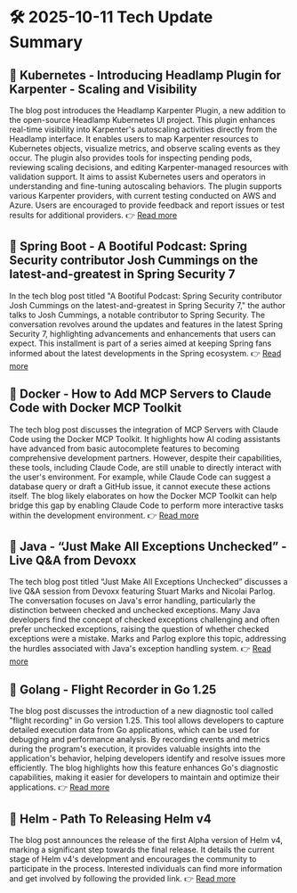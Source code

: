 # 🛠️ 2025-10-11 Tech Update Summary

## 🔹 Kubernetes - Introducing Headlamp Plugin for Karpenter - Scaling and Visibility
The blog post introduces the Headlamp Karpenter Plugin, a new addition to the open-source Headlamp Kubernetes UI project. This plugin enhances real-time visibility into Karpenter's autoscaling activities directly from the Headlamp interface. It enables users to map Karpenter resources to Kubernetes objects, visualize metrics, and observe scaling events as they occur. The plugin also provides tools for inspecting pending pods, reviewing scaling decisions, and editing Karpenter-managed resources with validation support. It aims to assist Kubernetes users and operators in understanding and fine-tuning autoscaling behaviors. The plugin supports various Karpenter providers, with current testing conducted on AWS and Azure. Users are encouraged to provide feedback and report issues or test results for additional providers.
👉 [Read more](https://kubernetes.io/blog/2025/10/06/introducing-headlamp-plugin-for-karpenter/)

## 🔹 Spring Boot - A Bootiful Podcast: Spring Security contributor Josh Cummings on the latest-and-greatest in Spring Security 7
In the tech blog post titled "A Bootiful Podcast: Spring Security contributor Josh Cummings on the latest-and-greatest in Spring Security 7," the author talks to Josh Cummings, a notable contributor to Spring Security. The conversation revolves around the updates and features in the latest Spring Security 7, highlighting advancements and enhancements that users can expect. This installment is part of a series aimed at keeping Spring fans informed about the latest developments in the Spring ecosystem.
👉 [Read more](https://spring.io/blog/2025/10/09/a-bootiful-podcast-josh-cummings)

## 🔹 Docker - How to Add MCP Servers to Claude Code with Docker MCP Toolkit
The tech blog post discusses the integration of MCP Servers with Claude Code using the Docker MCP Toolkit. It highlights how AI coding assistants have advanced from basic autocomplete features to becoming comprehensive development partners. However, despite their capabilities, these tools, including Claude Code, are still unable to directly interact with the user's environment. For example, while Claude Code can suggest a database query or draft a GitHub issue, it cannot execute these actions itself. The blog likely elaborates on how the Docker MCP Toolkit can help bridge this gap by enabling Claude Code to perform more interactive tasks within the development environment.
👉 [Read more](https://www.docker.com/blog/add-mcp-servers-to-claude-code-with-mcp-toolkit/)

## 🔹 Java - “Just Make All Exceptions Unchecked” - Live Q&amp;A from Devoxx
The tech blog post titled “Just Make All Exceptions Unchecked” discusses a live Q&A session from Devoxx featuring Stuart Marks and Nicolai Parlog. The conversation focuses on Java's error handling, particularly the distinction between checked and unchecked exceptions. Many Java developers find the concept of checked exceptions challenging and often prefer unchecked exceptions, raising the question of whether checked exceptions were a mistake. Marks and Parlog explore this topic, addressing the hurdles associated with Java's exception handling system.
👉 [Read more](https://inside.java/2025/10/09/devoxxstream/)

## 🔹 Golang - Flight Recorder in Go 1.25
The blog post discusses the introduction of a new diagnostic tool called "flight recording" in Go version 1.25. This tool allows developers to capture detailed execution data from Go applications, which can be used for debugging and performance analysis. By recording events and metrics during the program's execution, it provides valuable insights into the application's behavior, helping developers identify and resolve issues more efficiently. The blog highlights how this feature enhances Go's diagnostic capabilities, making it easier for developers to maintain and optimize their applications.
👉 [Read more](https://go.dev/blog/flight-recorder)

## 🔹 Helm - Path To Releasing Helm v4
The blog post announces the release of the first Alpha version of Helm v4, marking a significant step towards the final release. It details the current stage of Helm v4's development and encourages the community to participate in the process. Interested individuals can find more information and get involved by following the provided link.
👉 [Read more](https://helm.sh/blog/path-to-helm-v4/)

